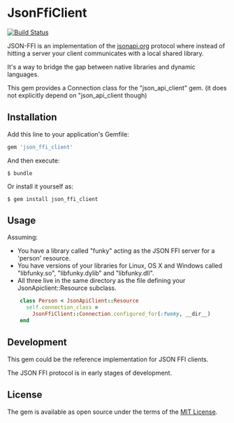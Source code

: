 # JsonFfiClient

[![Build
Status](https://travis-ci.org/bitex-la/json-ffi-client-ruby.svg?branch=master)](https://travis-ci.org/bitex-la/json-ffi-client-ruby)

JSON-FFI is an implementation of the [jsonapi.org](http://jsonapi.org)
protocol where instead of hitting a server your client communicates
with a local shared library.

It's a way to bridge the gap between native libraries and dynamic languages.

This gem provides a Connection class for the "json_api_client" gem.
(it does not explicitly depend on "json_api_client though)

## Installation

Add this line to your application's Gemfile:

```ruby
gem 'json_ffi_client'
```

And then execute:

    $ bundle

Or install it yourself as:

    $ gem install json_ffi_client

## Usage

Assuming:

- You have a library called "funky" acting as the JSON FFI server for a 'person' resource.
- You have versions of your libraries for Linux, OS X and Windows called "libfunky.so", "libfunky.dylib" and "libfunky.dll".
- All three live in the same directory as the file defining your JsonApiclient::Resource subclass.

```ruby
    class Person < JsonApiClient::Resource
      self.connection_class =
        JsonFfiClient::Connection.configured_for(:funky, __dir__)
    end
```

## Development

This gem could be the reference implementation for JSON FFI clients.

The JSON FFI protocol is in early stages of development.

## License

The gem is available as open source under the terms of the [MIT License](http://opensource.org/licenses/MIT).


